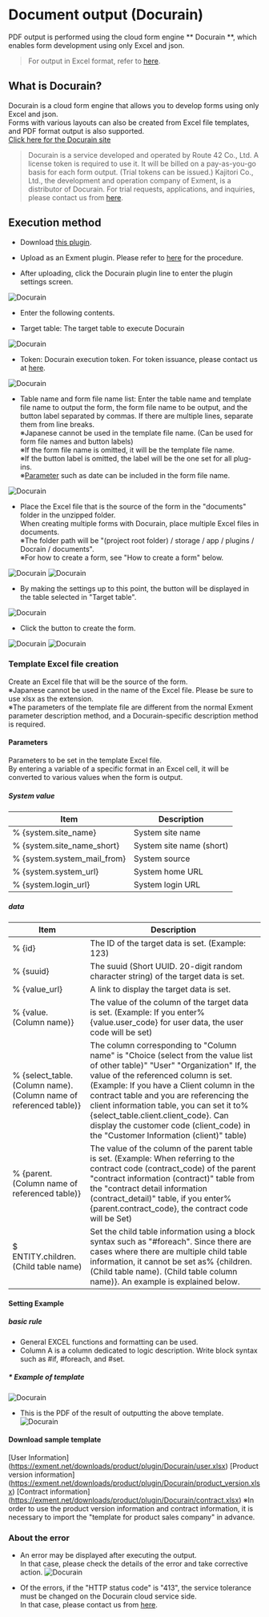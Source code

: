 # Document output (Docurain)
PDF output is performed using the cloud form engine ** Docurain **, which enables form development using only Excel and json.

> For output in Excel format, refer to [here](/plugin_quickstart_document).

## What is Docurain?
Docurain is a cloud form engine that allows you to develop forms using only Excel and json.  
Forms with various layouts can also be created from Excel file templates, and PDF format output is also supported.  
[Click here for the Docurain site](https://docurain.jp/)

> Docurain is a service developed and operated by Route 42 Co., Ltd.
A license token is required to use it. It will be billed on a pay-as-you-go basis for each form output. (Trial tokens can be issued.)
Kajitori Co., Ltd., the development and operation company of Exment, is a distributor of Docurain. For trial requests, applications, and inquiries, please contact us from [here](https://exment.net/docurain).


## Execution method
- Download [this plugin](https://exment.net/downloads/product/plugin/Docurain/Docurain.zip).

- Upload as an Exment plugin.
Please refer to [here](/plugin?Id=plugin-upload) for the procedure.

- After uploading, click the Docurain plugin line to enter the plugin settings screen.

![Docurain](img/docurain/docurain_setting3.png)

- Enter the following contents.

- Target table: The target table to execute Docurain

![Docurain](img/docurain/docurain_setting1.png)

- Token: Docurain execution token. For token issuance, please contact us at [here](https://exment.net/inquiry).

![Docurain](img/docurain/docurain_setting2.png)

- Table name and form file name list: Enter the table name and template file name to output the form, the form file name to be output, and the button label separated by commas. If there are multiple lines, separate them from line breaks.  
※Japanese cannot be used in the template file name. (Can be used for form file names and button labels)  
※If the form file name is omitted, it will be the template file name.  
※If the button label is omitted, the label will be the one set for all plug-ins.  
※[Parameter](params.md) such as date can be included in the form file name.

![Docurain](img/docurain/docurain_setting4.png)


- Place the Excel file that is the source of the form in the "documents" folder in the unzipped folder.  
When creating multiple forms with Docurain, place multiple Excel files in documents.  
※The folder path will be "(project root folder) / storage / app / plugins / Docrain / documents".  
※For how to create a form, see "How to create a form" below.  

![Docurain](img/docurain/docurain_setting5.png)
![Docurain](img/docurain/docurain_setting6.png)

- By making the settings up to this point, the button will be displayed in the table selected in "Target table".

![Docurain](img/docurain/docurain_setting7.png)

- Click the button to create the form.

![Docurain](img/docurain/docurain_setting8.png)
![Docurain](img/docurain/docurain_setting9.png)

### Template Excel file creation
Create an Excel file that will be the source of the form.  
※Japanese cannot be used in the name of the Excel file. Please be sure to use xlsx as the extension.  
※The parameters of the template file are different from the normal Exment parameter description method, and a Docurain-specific description method is required.

#### Parameters
Parameters to be set in the template Excel file.  
By entering a variable of a specific format in an Excel cell, it will be converted to various values ​​when the form is output.

##### System value
| Item | Description |
| ---- | ---- |
|% {system.site_name} | System site name |
|% {system.site_name_short} | System site name (short) |
|% {system.system_mail_from} | System source |
|% {system.system_url} | System home URL |
|% {system.login_url} | System login URL |

##### data
| Item | Description |
| ---- | ---- |
|% {id} | The ID of the target data is set. (Example: 123) |
|% {suuid} | The suuid (Short UUID. 20-digit random character string) of the target data is set. |
|% {value_url} | A link to display the target data is set. |
|% {value. (Column name)} | The value of the column of the target data is set. (Example: If you enter% {value.user_code} for user data, the user code will be set) |
|% {select_table. (Column name). (Column name of referenced table)} | The column corresponding to "Column name" is "Choice (select from the value list of other table)" "User" "Organization" If, the value of the referenced column is set. (Example: If you have a Client column in the contract table and you are referencing the client information table, you can set it to% {select_table.client.client_code}. Can display the customer code (client_code) in the "Customer Information (client)" table) |
|% {parent. (Column name of referenced table)} | The value of the column of the parent table is set. (Example: When referring to the contract code (contract_code) of the parent "contract information (contract)" table from the "contract detail information (contract_detail)" table, if you enter% {parent.contract_code}, the contract code will be Set) |
| $ ENTITY.children. (Child table name) | Set the child table information using a block syntax such as "#foreach". Since there are cases where there are multiple child table information, it cannot be set as% {children. (Child table name). (Child table column name)}. An example is explained below. |

#### Setting Example
##### basic rule
- General EXCEL functions and formatting can be used.
- Column A is a column dedicated to logic description. Write block syntax such as #if, #foreach, and #set.

##### * Example of template
![Docurain](img/docurain/docurain_setting10.png)

- This is the PDF of the result of outputting the above template.
![Docurain](img/docurain/docurain_setting11.png)

#### Download sample template
[User Information] (https://exment.net/downloads/product/plugin/Docurain/user.xlsx)
[Product version information] (https://exment.net/downloads/product/plugin/Docurain/product_version.xlsx)
[Contract information] (https://exment.net/downloads/product/plugin/Docurain/contract.xlsx)
※In order to use the product version information and contract information, it is necessary to import the "template for product sales company" in advance.


### About the error
- An error may be displayed after executing the output.  
In that case, please check the details of the error and take corrective action.
![Docurain](img/docurain/docurain_error1.png)

- Of the errors, if the "HTTP status code" is "413", the service tolerance must be changed on the Docurain cloud service side.  
In that case, please contact us from [here](https://exment.net/docurain).